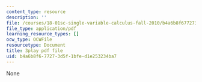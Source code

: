 ```yaml
---
content_type: resource
description: ''
file: /courses/18-01sc-single-variable-calculus-fall-2010/b4a6b8f677273d5f1bfed1e253234ba7_60VGKnYBpbg.pdf
file_type: application/pdf
learning_resource_types: []
ocw_type: OCWFile
resourcetype: Document
title: 3play pdf file
uid: b4a6b8f6-7727-3d5f-1bfe-d1e253234ba7
---
```

None

